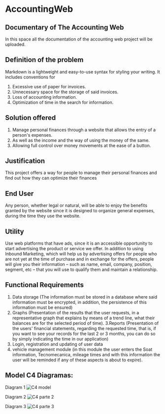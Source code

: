 # AccountingWeb

## Documentary of The Accounting Web

In this space all the documentation of the accounting web project will be uploaded.

## Definition of the problem
Markdown is a lightweight and easy-to-use syntax for styling your writing. It includes conventions for

  1. Excessive use of paper for invoices.
  2. Unnecessary space for the storage of said invoices.
  3. Loss of accounting information.
  4. Optimization of time in the search for information.

    
## Solution offered

  1. Manage personal finances through a website that allows the entry of a person's expenses. 
  2. As well as the income and the way of using the money of the same. 
  3. Allowing full control over money movements at the ease of a button.

## Justification

This project offers a way for people to manage their personal finances and find out how 
they can optimize their finances

## End User
Any person, whether legal or natural, will be able to enjoy the benefits granted by the 
website since it is designed to organize general expenses, during the time they use 
the website.


## Utility

Use web platforms that have ads, since it is an accessible opportunity to start advertising 
the product or service we offer. In addition to using Inbound Marketing, which will help us 
by advertising offers for people who are not yet at the time of purchase and in exchange for 
the offers, people will give you their information – such as name, email, company, position, 
segment, etc – that you will use to qualify them and maintain a relationship.


## Functional Requirements
  1. Data storage (The information must be stored in a database where said information must be 
  encrypted, in addition, the persistence of this information must be ensured)
  2. Graphs (Presentation of the results that the user requests, in a representative graph 
  that explains by means of a trend line, what their balances are for the selected period of time).
  3.Reports (Presentation of the users' financial statements, regarding the requested time, that is, 
  if you want to see your records for the last 2 or 3 months, you can do so by simply indicating the 
  time in our application)
  4. Login, registration and updating of user data
  5. vehicle management module (in this module the user enters the Soat information, Tecnomecanica, 
  mileage times and with this information the user will be reminded if any of these aspects is about to expire).
  
  
## Model C4 Diagramas: 

  Diagram 1
  ![C4 model](https://user-images.githubusercontent.com/55327523/163630325-d0acf411-c14c-4630-9293-6e23fb0de0e3.png)
  
  Diagram 2
  ![C4 parte 2](https://user-images.githubusercontent.com/55327523/163630359-6c58cf49-da8d-4b6c-9cd9-79d04bff63e6.png)

  Diagram 3
  ![C4 parte 3](https://user-images.githubusercontent.com/55327523/163630372-14b15ada-ab47-429f-9f0c-2203cbdb3c06.png)

  


